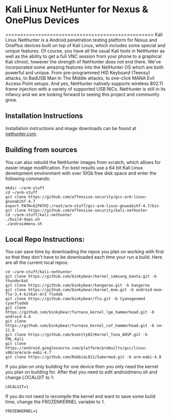 # Kali Linux NetHunter for Nexus & OnePlus Devices
==================================================
Kali Linux NetHunter is a Android penetration testing platform for Nexus and OnePlus devices built on top of Kali Linux, which includes some special and unique features. Of course, you have all the usual Kali tools in NetHunter as well as the ability to get a full VNC session from your phone to a graphical Kali chroot, however the strength of NetHunter does not end there. 
We've incorporated some amazing features into the NetHunter OS which are both powerful and unique. From pre-programmed HID Keyboard (Teensy) attacks, to BadUSB Man In The Middle attacks, to one-click MANA Evil Access Point setups. And yes, NetHunter natively supports wireless 802.11 frame injection with a variety of supported USB NICs. NetHunter is still in its infancy and we are looking forward to seeing this project and community grow.

## Installation Instructions
Installation instructions and image downloads can be found at [nethunter.com](http://nethunter.com).

## Building from sources
You can also rebuild the NetHunter images from scratch, which allows for easier image modification. For best results use a 64 bit Kali Linux development environment with over 10Gb free disk space and enter the following commands:

```
mkdir ~/arm-stuff
cd ~/arm-stuff
git clone https://github.com/offensive-security/gcc-arm-linux-gnueabihf-4.7
export PATH=${PATH}:/root/arm-stuff/gcc-arm-linux-gnueabihf-4.7/bin
git clone https://github.com/offensive-security/kali-nethunter
cd ~/arm-stuff/kali-nethunter
./build-deps.sh
./androidmenu.sh
```
## Local Repo Instructions:

You can save time by downloading the repos you plan on working with first so that they don't have to be downloaded each time your run a build.  Here are all the current local repos:

```
cd ~/arm-stuff/kali-nethunter
git clone https://github.com/binkybear/kernel_samsung_manta.git -b thunderkat
git clone https://github.com/binkybear/kangaroo.git -b kangaroo
git clone https://github.com/binkybear/kernel_msm.git -b android-msm-flo-3.4-kitkat-mr2 flodeb
git clone https://github.com/binkybear/flo.git -b Cyanogenmod cyanflodeb
git clone https://github.com/binkybear/furnace_kernel_lge_hammerhead.git -b android-4.4
git clone https://github.com/binkybear/furnace_kernel_caf_hammerhead.git -b cm-11.0
git clone https://github.com/bsmitty83/Kernel_Tuna_AOSP.git -b FML_Kali
git clone https://android.googlesource.com/platform/prebuilts/gcc/linux-x86/arm/arm-eabi-4.7
git clone https://github.com/RobbieL811/Sabermod.git -b arm-eabi-4.9
```

If you plan on only building for one device then you only need the kernel you plan on building for.  After that you need to edit androidmenu.sh and change LOCALGIT to 1:

```
LOCALGIT=1
```

If you do not need to recompile the kernel and want to save some build time, change the FROZENKERNEL variable to 1.

```
FROZENKERNEL=1
```
